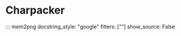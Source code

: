 Charpacker
==========

::: mem2png
    docstring_style: "google"
    filters: [""]
    show_source: False